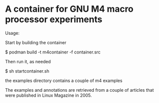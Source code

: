 # A container for GNU M4 macro processor experiments

Usage:

Start by building the container

$ podman build -t m4container -f container.src

Then run it, as needed

$ sh startcontainer.sh

the examples directory contains a couple of m4 examples

The examples and annotations are retrieved from a couple of articles that were published in Linux Magazine in 2005.
